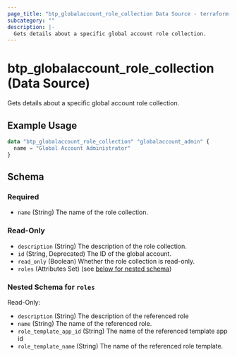 ```yaml
---
page_title: "btp_globalaccount_role_collection Data Source - terraform-provider-btp"
subcategory: ""
description: |-
  Gets details about a specific global account role collection.
---
```


# btp_globalaccount_role_collection (Data Source)

Gets details about a specific global account role collection.

## Example Usage

```terraform
data "btp_globalaccount_role_collection" "globalaccount_admin" {
  name = "Global Account Administrator"
}
```

<!-- schema generated by tfplugindocs -->
## Schema

### Required

- `name` (String) The name of the role collection.

### Read-Only

- `description` (String) The description of the role collection.
- `id` (String, Deprecated) The ID of the global account.
- `read_only` (Boolean) Whether the role collection is read-only.
- `roles` (Attributes Set) (see [below for nested schema](#nestedatt--roles))

<a id="nestedatt--roles"></a>
### Nested Schema for `roles`

Read-Only:

- `description` (String) The description of the referenced role
- `name` (String) The name of the referenced role.
- `role_template_app_id` (String) The name of the referenced template app id
- `role_template_name` (String) The name of the referenced role template.